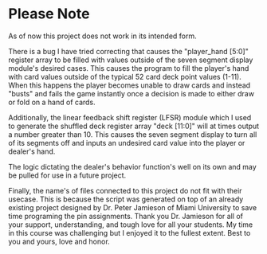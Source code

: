 # Please Note

As of now this project does not work in its intended form. 

There is a bug I have tried correcting that causes the "player_hand [5:0]" register array to be filled with values outside of the seven segment display module's desired cases. This causes the program to fill the player's hand with card values outside of the typical 52 card deck point values (1-11). When this happens the player becomes unable to draw cards and instead "busts" and fails the game instantly once a decision is made to either draw or fold on a hand of cards. 

Additionally, the linear feedback shift register (LFSR) module which I used to generate the shuffled deck register array "deck [11:0]" will at times output a number greater than 10. This causes the seven segment display to turn all of its segments off and inputs an undesired card value into the player or dealer's hand.

The logic dictating the dealer's behavior function's well on its own and may be pulled for use in a future project.

Finally, the name's of files connected to this project do not fit with their usecase. This is because the script was generated on top of an already existing project designed by Dr. Peter Jamieson of Miami University to save time programing the pin assignments. Thank you Dr. Jamieson for all of your support, understanding, and tough love for all your students. My time in this course was challenging but I enjoyed it to the fullest extent. Best to you and yours, love and honor.

